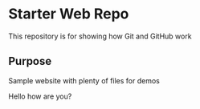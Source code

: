 # Starter Web Repo

This repository is for showing how Git and GitHub work

## Purpose

Sample website with plenty of files for demos

Hello how are you?

